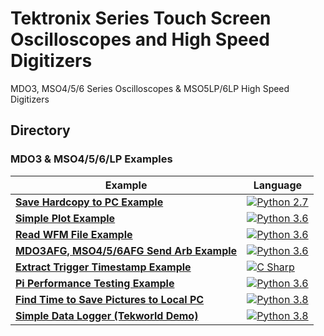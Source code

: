 # Tektronix Series Touch Screen Oscilloscopes and High Speed Digitizers
MDO3, MSO4/5/6 Series Oscilloscopes & MSO5LP/6LP High Speed Digitizers

## Directory
### MDO3 & MSO4/5/6/LP Examples

| Example                                                      | Language                                                     |
| ------------------------------------------------------------ | ------------------------------------------------------------ |
| **[Save Hardcopy to PC Example](./../MidrangeScopes/src/SaveHardcopyExample)** | [![Python 2.7](https://img.shields.io/badge/python-2.7-&?labelColor=3E434A&colorB=006281&logo=python)](https://www.python.org/downloads/release/python-2715/) |
| **[Simple Plot Example](./../MidrangeScopes/src/SimplePlotExample)** | [![Python 3.6](https://img.shields.io/badge/python-3.6-&?labelColor=3E434A&colorB=006281&logo=python)](https://www.python.org/downloads/release/python-360/) |
| **[Read WFM File Example](./src/ReadWfmExample)**            | [![Python 3.6](https://img.shields.io/badge/python-3.6-&?labelColor=3E434A&colorB=006281&logo=python)](https://www.python.org/downloads/release/python-360/) |
| **[MDO3AFG, MSO4/5/6AFG Send Arb Example](./../MidrangeScopes/src/SendArbExample)** | [![Python 3.6](https://img.shields.io/badge/python-3.6-&?labelColor=3E434A&colorB=006281&logo=python)](https://www.python.org/downloads/release/python-360/) |
| **[Extract Trigger Timestamp Example](./../PerformanceScopes/src/ExtractTriggerExample)** | [![C Sharp](https://img.shields.io/badge/-C%20Sharp-&?labelColor=3E434A&colorB=73BF44&logo=Microsoft)](https://github.com/dotnet/roslyn) |
| **[Pi Performance Testing Example](./src/PiPerformanceExample)** | [![Python 3.6](https://img.shields.io/badge/python-3.6-&?labelColor=3E434A&colorB=006281&logo=python)](https://www.python.org/downloads/release/python-360/) |
| **[Find Time to Save Pictures to Local PC](./src/SavePicLocalTimeExample)** | [![Python 3.8](https://img.shields.io/badge/python-3.8-&?labelColor=3E434A&colorB=006281&logo=python)](https://www.python.org/downloads/release/python-360/) |
| **[Simple Data Logger (Tekworld Demo)](./src/DataLoggerExample)** | [![Python 3.8](https://img.shields.io/badge/python-3.8-&?labelColor=3E434A&colorB=006281&logo=python)](https://www.python.org/downloads/release/python-360/) |
